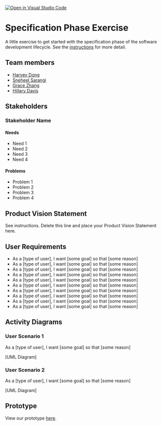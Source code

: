 [![Open in Visual Studio Code](https://classroom.github.com/assets/open-in-vscode-c66648af7eb3fe8bc4f294546bfd86ef473780cde1dea487d3c4ff354943c9ae.svg)](https://classroom.github.com/online_ide?assignment_repo_id=8554207&assignment_repo_type=AssignmentRepo)
# Specification Phase Exercise

A little exercise to get started with the specification phase of the software development lifecycle. See the [instructions](instructions.md) for more detail.

## Team members

- [Harvey Dong](https://github.com/junyid)
- [Sneheel Sarangi](https://github.com/Xarangi)
- [Grace Zhang](https://github.com/gracezhang89)
- [Hillary Davis](https://github.com/hillarydavis1)
## Stakeholders

### Stakeholder Name

#### Needs
- Need 1
- Need 2
- Need 3
- Need 4

#### Problems
- Problem 1
- Problem 2
- Problem 3
- Problem 4

## Product Vision Statement

See instructions. Delete this line and place your Product Vision Statement here.

## User Requirements

- As a [type of user], I want [some goal] so that [some reason]
- As a [type of user], I want [some goal] so that [some reason]
- As a [type of user], I want [some goal] so that [some reason]
- As a [type of user], I want [some goal] so that [some reason]
- As a [type of user], I want [some goal] so that [some reason]
- As a [type of user], I want [some goal] so that [some reason]
- As a [type of user], I want [some goal] so that [some reason]
- As a [type of user], I want [some goal] so that [some reason]
- As a [type of user], I want [some goal] so that [some reason]
- As a [type of user], I want [some goal] so that [some reason]
## Activity Diagrams

### User Scenario 1
As a [type of user], I want [some goal] so that [some reason]

[UML Diagram]

### User Scenario 2
As a [type of user], I want [some goal] so that [some reason]

[UML Diagram]

## Prototype
View our prototype [here]().
